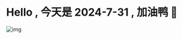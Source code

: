 
# Hello , 今天是 2024-7-31 , 加油鸭 🤭

![img](https://v1.jinrishici.com/all.svg?font-size=18&spacing=4)

